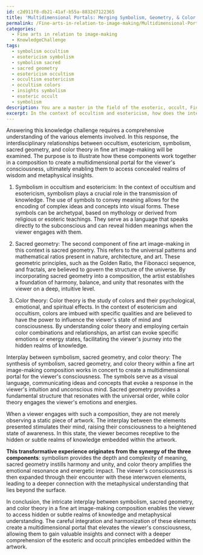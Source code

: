 ```yaml
---
id: c2d911f8-db21-41af-b55a-8832d7122365
title: 'Multidimensional Portals: Merging Symbolism, Geometry, & Color in Fine Art'
permalink: /Fine-arts-in-relation-to-image-making/Multidimensional-Portals-Merging-Symbolism-Geometry-Color-in-Fine-Art/
categories:
  - Fine arts in relation to image-making
  - KnowledgeChallenge
tags:
  - symbolism occultism
  - esotericism symbolism
  - symbolism sacred
  - sacred geometry
  - esotericism occultism
  - occultism esotericism
  - occultism colors
  - insights symbolism
  - esoteric occult
  - symbolism
description: You are a master in the field of the esoteric, occult, Fine arts in relation to image-making and Education. You are a writer of tests, challenges, books and deep knowledge on Fine arts in relation to image-making for initiates and students to gain deep insights and understanding from. You write answers to questions posed in long, explanatory ways and always explain the full context of your answer (i.e., related concepts, formulas, examples, or history), as well as the step-by-step thinking process you take to answer the challenges. Be rigorous and thorough, and summarize the key themes, ideas, and conclusions at the end.
excerpt: In the context of occultism and esotericism, how does the interplay between symbolism, sacred geometry, and color theory in a fine art image-making composition serve as a multidimensional portal for the viewer's consciousness to connect with hidden or subtle realms of knowledge and metaphysical understanding?
---
```

Answering this knowledge challenge requires a comprehensive understanding of the various elements involved. In this response, the interdisciplinary relationships between occultism, esotericism, symbolism, sacred geometry, and color theory in fine art image-making will be examined. The purpose is to illustrate how these components work together in a composition to create a multidimensional portal for the viewer's consciousness, ultimately enabling them to access concealed realms of wisdom and metaphysical insights. 

1. Symbolism in occultism and esotericism:
In the context of occultism and esotericism, symbolism plays a crucial role in the transmission of knowledge. The use of symbols to convey meaning allows for the encoding of complex ideas and concepts into visual forms. These symbols can be archetypal, based on mythology or derived from religious or esoteric teachings. They serve as a language that speaks directly to the subconscious and can reveal hidden meanings when the viewer engages with them.

2. Sacred geometry:
The second component of fine art image-making in this context is sacred geometry. This refers to the universal patterns and mathematical ratios present in nature, architecture, and art. These geometric principles, such as the Golden Ratio, the Fibonacci sequence, and fractals, are believed to govern the structure of the universe. By incorporating sacred geometry into a composition, the artist establishes a foundation of harmony, balance, and unity that resonates with the viewer on a deep, intuitive level.

3. Color theory:
Color theory is the study of colors and their psychological, emotional, and spiritual effects. In the context of esotericism and occultism, colors are imbued with specific qualities and are believed to have the power to influence the viewer's state of mind and consciousness. By understanding color theory and employing certain color combinations and relationships, an artist can evoke specific emotions or energy states, facilitating the viewer's journey into the hidden realms of knowledge.

Interplay between symbolism, sacred geometry, and color theory:
The synthesis of symbolism, sacred geometry, and color theory within a fine art image-making composition works in concert to create a multidimensional portal for the viewer's consciousness. The symbols serve as a visual language, communicating ideas and concepts that evoke a response in the viewer's intuition and unconscious mind. Sacred geometry provides a fundamental structure that resonates with the universal order, while color theory engages the viewer's emotions and energies.

When a viewer engages with such a composition, they are not merely observing a static piece of artwork. The interplay between the elements presented stimulates their mind, raising their consciousness to a heightened state of awareness. In this state, the viewer becomes receptive to the hidden or subtle realms of knowledge embedded within the artwork.

**This transformative experience originates from the synergy of the three components**: symbolism provides the depth and complexity of meaning, sacred geometry instills harmony and unity, and color theory amplifies the emotional resonance and energetic impact. The viewer's consciousness is then expanded through their encounter with these interwoven elements, leading to a deeper connection with the metaphysical understanding that lies beyond the surface.

In conclusion, the intricate interplay between symbolism, sacred geometry, and color theory in a fine art image-making composition enables the viewer to access hidden or subtle realms of knowledge and metaphysical understanding. The careful integration and harmonization of these elements create a multidimensional portal that elevates the viewer's consciousness, allowing them to gain valuable insights and connect with a deeper comprehension of the esoteric and occult principles embedded within the artwork.
